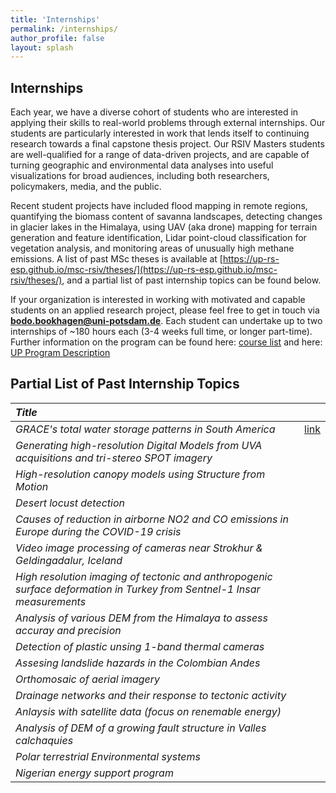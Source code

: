```yaml
---
title: 'Internships'
permalink: /internships/
author_profile: false
layout: splash
---
```

## Internships

Each year, we have a diverse cohort of students who are interested in applying their skills to real-world problems through external internships. Our students are particularly interested in work that lends itself to continuing research towards a final capstone thesis project. Our RSIV Masters students are well-qualified for a range of data-driven projects, and are capable of turning geographic and environmental data analyses into useful visualizations for broad audiences, including both researchers, policymakers, media, and the public.

Recent student projects have included flood mapping in remote regions, quantifying the biomass content of savanna landscapes, detecting changes in glacier lakes in the Himalaya, using UAV (aka drone) mapping for terrain generation and feature identification, Lidar point-cloud classification for vegetation analysis, and monitoring areas of unusually high methane emissions. A list of past MSc theses is available at [https://up-rs-esp.github.io/msc-rsiv/theses/](https://up-rs-esp.github.io/msc-rsiv/theses/), and a partial list of past internship topics can be found below.

If your organization is interested in working with motivated and capable students on an applied research project, please feel free to get in touch via  **[bodo.bookhagen@uni-potsdam.de](mailto:bodo.bookhagen@uni-potsdam.de)**. Each student can undertake up to two internships of ~180 hours each (3-4 weeks full time, or longer part-time). Further information on the program can be found here: [course list](https://up-rs-esp.github.io/msc-rsiv/curriculum/) and here: [UP Program Description](https://www.uni-potsdam.de/en/studium/what-to-study/master/masters-courses-from-a-to-z/remote-sensing)

## Partial List of Past Internship Topics

| *Title* | |
|:----|:---:|
| *GRACE's total water storage patterns in South America* | [link](https://up-rs-esp.github.io/posts/2021/06/GRACE)
| *Generating high-resolution Digital Models from UVA acquisitions and tri-stereo SPOT imagery* | |
| *High-resolution canopy models using Structure from Motion* | |
| *Desert locust detection* | |
| *Causes of reduction in airborne NO2 and CO emissions in Europe during the COVID-19 crisis* | | [link](https://up-rs-esp.github.io/posts/2020/12/COVID-19-NOx-CO-emission-Europe/)
| *Video image processing of cameras near Strokhur & Geldingadalur, Iceland* | |
| *High resolution imaging of tectonic and anthropogenic surface deformation in Turkey from Sentnel-1 Insar measurements* ||
| *Analysis of various DEM from the Himalaya to assess accuray and precision* | |
| *Detection of plastic unsing 1-band thermal cameras* | |
| *Assesing landslide hazards in the Colombian Andes* | |
| *Orthomosaic of aerial imagery* | |
| *Drainage networks and their response to tectonic activity* | |
| *Anlaysis with satellite data (focus on renemable energy)* | |
| *Analysis of DEM of a growing fault structure in Valles calchaquies* | |
| *Polar terrestrial Environmental systems* | |
| *Nigerian energy support program* | |
